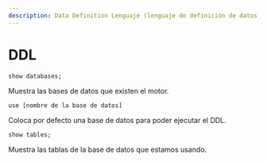 ```yaml
---
description: Data Definition Lenguaje (lenguaje de definición de datos)
---
```


# DDL

```text
show databases;
```

Muestra las bases de datos que existen el motor.

```text
use [nombre de la base de datos]
```

Coloca por defecto una base de datos para poder ejecutar el DDL.

```text
show tables;
```

Muestra las tablas de la base de datos que estamos usando.

